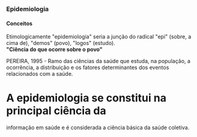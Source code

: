 ### Epidemiologia

#### Conceitos

Etimologicamente "epidemiologia" seria a junção do radical "epi" \(sobre, a cima de\), "demos" \(povo\), "logos" \(estudo\).  
**"Ciência do que ocorre sobre o povo"**

PEREIRA, 1995 - Ramo das ciências da saúde que estuda, na população, a ocorrência, a distribuição e os fatores determinantes dos eventos relacionados com a saúde.

#  A epidemiologia se constitui na principal ciência da informação em saúde e é considerada a ciência básica da saúde coletiva.



# 



